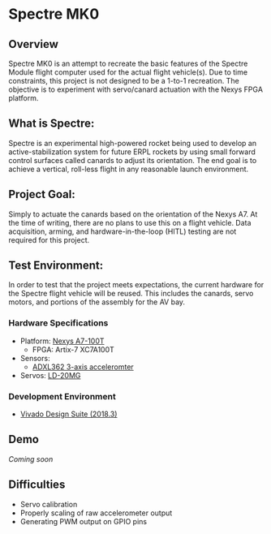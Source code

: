 # Spectre MK0

## Overview
 Spectre MK0 is an attempt to recreate the basic features of the Spectre Module flight computer used for the actual flight vehicle(s). Due to time constraints, this project is not designed to be a 1-to-1 recreation. The objective is to experiment with servo/canard actuation with the Nexys FPGA platform. 

## What is Spectre:
Spectre is an experimental high-powered rocket being used to develop an active-stabilization system for future ERPL rockets by using small forward control surfaces called canards to adjust its orientation. The end goal is to achieve a vertical, roll-less flight in any reasonable launch environment.

## Project Goal:
Simply to actuate the canards based on the orientation of the Nexys A7. At the time of writing, there are no plans to use this on a flight vehicle. Data acquisition, arming, and hardware-in-the-loop (HITL) testing are not required for this project.

## Test Environment:
In order to test that the project meets expectations, the current hardware for the Spectre flight vehicle will be reused. This includes the canards, servo motors, and portions of the assembly for the AV bay. 

### Hardware Specifications
- Platform: [Nexys A7-100T](https://digilent.com/shop/nexys-a7-fpga-trainer-board-recommended-for-ece-curriculum/) 
    - FPGA: Artix-7 XC7A100T
- Sensors:
    - [ADXL362 3-axis acceleromter](https://www.analog.com/en/products/adxl362.html#product-overview)
- Servos: [LD-20MG](https://hiwonder.hk/products/hiwonder-ld-20mg-full-metal-gear-digital-servo-with-20kg-high-torque-aluminium-case-for-robot-rc-car)

### Development Environment
- [Vivado Design Suite (2018.3)](https://www.xilinx.com/support/download/index.html/content/xilinx/en/downloadNav/vivado-design-tools/archive.html)

## Demo

*Coming soon*

## Difficulties
- Servo calibration
- Properly scaling of raw accelerometer output
- Generating PWM output on GPIO pins